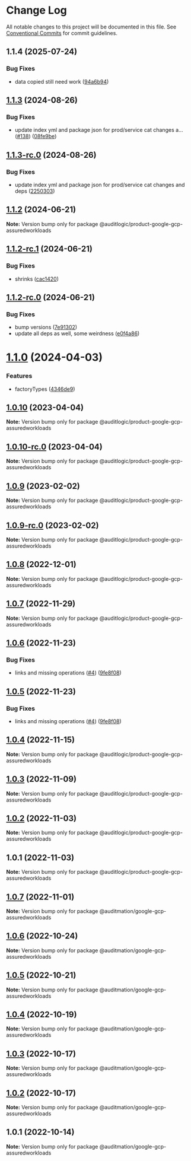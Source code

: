 # Change Log

All notable changes to this project will be documented in this file.
See [Conventional Commits](https://conventionalcommits.org) for commit guidelines.

## 1.1.4 (2025-07-24)


### Bug Fixes

* data copied still need work ([94a6b94](https://github.com/zerobias-org/product/commit/94a6b942fb0516367548599d739529536132755a))





## [1.1.3](https://github.com/auditlogic/product/compare/@auditlogic/product-google-gcp-assuredworkloads@1.1.2...@auditlogic/product-google-gcp-assuredworkloads@1.1.3) (2024-08-26)


### Bug Fixes

* update index yml and package json for prod/service cat changes a… ([#138](https://github.com/auditlogic/product/issues/138)) ([08fe9be](https://github.com/auditlogic/product/commit/08fe9beb1c8457462a19bc69caa02e6212d97e1a))





## [1.1.3-rc.0](https://github.com/auditlogic/product/compare/@auditlogic/product-google-gcp-assuredworkloads@1.1.2...@auditlogic/product-google-gcp-assuredworkloads@1.1.3-rc.0) (2024-08-26)


### Bug Fixes

* update index yml and package json for prod/service cat changes and deps ([2250303](https://github.com/auditlogic/product/commit/225030363a363608240135b7ebed386b28f01e4b))





## [1.1.2](https://github.com/auditlogic/product/compare/@auditlogic/product-google-gcp-assuredworkloads@1.1.2-rc.1...@auditlogic/product-google-gcp-assuredworkloads@1.1.2) (2024-06-21)

**Note:** Version bump only for package @auditlogic/product-google-gcp-assuredworkloads





## [1.1.2-rc.1](https://github.com/auditlogic/product/compare/@auditlogic/product-google-gcp-assuredworkloads@1.1.2-rc.0...@auditlogic/product-google-gcp-assuredworkloads@1.1.2-rc.1) (2024-06-21)


### Bug Fixes

* shrinks ([cac1420](https://github.com/auditlogic/product/commit/cac14200fefcd8183ab69fe89a47bd3f70f563e9))





## [1.1.2-rc.0](https://github.com/auditlogic/product/compare/@auditlogic/product-google-gcp-assuredworkloads@1.1.0...@auditlogic/product-google-gcp-assuredworkloads@1.1.2-rc.0) (2024-06-21)


### Bug Fixes

* bump versions ([7e91302](https://github.com/auditlogic/product/commit/7e913023b8b312150ed7762c32fbbe616be71de5))
* update all deps as well, some weirdness ([e0f4a86](https://github.com/auditlogic/product/commit/e0f4a864714e2d3de6bbf3da014d5312fe53be2f))





# [1.1.0](https://github.com/auditlogic/product/compare/@auditlogic/product-google-gcp-assuredworkloads@1.0.10...@auditlogic/product-google-gcp-assuredworkloads@1.1.0) (2024-04-03)


### Features

* factoryTypes ([4346de9](https://github.com/auditlogic/product/commit/4346de92693aee892fccf725338ffc7b80ab182b))





## [1.0.10](https://github.com/auditlogic/product/compare/@auditlogic/product-google-gcp-assuredworkloads@1.0.9...@auditlogic/product-google-gcp-assuredworkloads@1.0.10) (2023-04-04)

**Note:** Version bump only for package @auditlogic/product-google-gcp-assuredworkloads





## [1.0.10-rc.0](https://github.com/auditlogic/product/compare/@auditlogic/product-google-gcp-assuredworkloads@1.0.9...@auditlogic/product-google-gcp-assuredworkloads@1.0.10-rc.0) (2023-04-04)

**Note:** Version bump only for package @auditlogic/product-google-gcp-assuredworkloads





## [1.0.9](https://github.com/auditlogic/product/compare/@auditlogic/product-google-gcp-assuredworkloads@1.0.8...@auditlogic/product-google-gcp-assuredworkloads@1.0.9) (2023-02-02)

**Note:** Version bump only for package @auditlogic/product-google-gcp-assuredworkloads





## [1.0.9-rc.0](https://github.com/auditlogic/product/compare/@auditlogic/product-google-gcp-assuredworkloads@1.0.8...@auditlogic/product-google-gcp-assuredworkloads@1.0.9-rc.0) (2023-02-02)

**Note:** Version bump only for package @auditlogic/product-google-gcp-assuredworkloads





## [1.0.8](https://github.com/auditlogic/product/compare/@auditlogic/product-google-gcp-assuredworkloads@1.0.7...@auditlogic/product-google-gcp-assuredworkloads@1.0.8) (2022-12-01)

**Note:** Version bump only for package @auditlogic/product-google-gcp-assuredworkloads





## [1.0.7](https://github.com/auditlogic/product/compare/@auditlogic/product-google-gcp-assuredworkloads@1.0.6...@auditlogic/product-google-gcp-assuredworkloads@1.0.7) (2022-11-29)

**Note:** Version bump only for package @auditlogic/product-google-gcp-assuredworkloads





## [1.0.6](https://github.com/auditlogic/product/compare/@auditlogic/product-google-gcp-assuredworkloads@1.0.4...@auditlogic/product-google-gcp-assuredworkloads@1.0.6) (2022-11-23)


### Bug Fixes

* links and missing operations ([#4](https://github.com/auditlogic/product/issues/4)) ([9fe8f08](https://github.com/auditlogic/product/commit/9fe8f08fe7c57fdb79f991ac35bd6ac2e7dcad38))





## [1.0.5](https://github.com/auditlogic/product/compare/@auditlogic/product-google-gcp-assuredworkloads@1.0.4...@auditlogic/product-google-gcp-assuredworkloads@1.0.5) (2022-11-23)


### Bug Fixes

* links and missing operations ([#4](https://github.com/auditlogic/product/issues/4)) ([9fe8f08](https://github.com/auditlogic/product/commit/9fe8f08fe7c57fdb79f991ac35bd6ac2e7dcad38))





## [1.0.4](https://github.com/auditlogic/product/compare/@auditlogic/product-google-gcp-assuredworkloads@1.0.3...@auditlogic/product-google-gcp-assuredworkloads@1.0.4) (2022-11-15)

**Note:** Version bump only for package @auditlogic/product-google-gcp-assuredworkloads





## [1.0.3](https://github.com/auditlogic/product/compare/@auditlogic/product-google-gcp-assuredworkloads@1.0.2...@auditlogic/product-google-gcp-assuredworkloads@1.0.3) (2022-11-09)

**Note:** Version bump only for package @auditlogic/product-google-gcp-assuredworkloads





## [1.0.2](https://github.com/auditlogic/product/compare/@auditlogic/product-google-gcp-assuredworkloads@1.0.1...@auditlogic/product-google-gcp-assuredworkloads@1.0.2) (2022-11-03)

**Note:** Version bump only for package @auditlogic/product-google-gcp-assuredworkloads





## 1.0.1 (2022-11-03)

**Note:** Version bump only for package @auditlogic/product-google-gcp-assuredworkloads





## [1.0.7](https://github.com/auditmation/store-content/compare/@auditmation/google-gcp-assuredworkloads@1.0.6...@auditmation/google-gcp-assuredworkloads@1.0.7) (2022-11-01)

**Note:** Version bump only for package @auditmation/google-gcp-assuredworkloads





## [1.0.6](https://github.com/auditmation/store-content/compare/@auditmation/google-gcp-assuredworkloads@1.0.5...@auditmation/google-gcp-assuredworkloads@1.0.6) (2022-10-24)

**Note:** Version bump only for package @auditmation/google-gcp-assuredworkloads





## [1.0.5](https://github.com/auditmation/store-content/compare/@auditmation/google-gcp-assuredworkloads@1.0.4...@auditmation/google-gcp-assuredworkloads@1.0.5) (2022-10-21)

**Note:** Version bump only for package @auditmation/google-gcp-assuredworkloads





## [1.0.4](https://github.com/auditmation/store-content/compare/@auditmation/google-gcp-assuredworkloads@1.0.3...@auditmation/google-gcp-assuredworkloads@1.0.4) (2022-10-19)

**Note:** Version bump only for package @auditmation/google-gcp-assuredworkloads





## [1.0.3](https://github.com/auditmation/store-content/compare/@auditmation/google-gcp-assuredworkloads@1.0.2...@auditmation/google-gcp-assuredworkloads@1.0.3) (2022-10-17)

**Note:** Version bump only for package @auditmation/google-gcp-assuredworkloads





## [1.0.2](https://github.com/auditmation/store-content/compare/@auditmation/google-gcp-assuredworkloads@1.0.1...@auditmation/google-gcp-assuredworkloads@1.0.2) (2022-10-17)

**Note:** Version bump only for package @auditmation/google-gcp-assuredworkloads





## 1.0.1 (2022-10-14)

**Note:** Version bump only for package @auditmation/google-gcp-assuredworkloads
